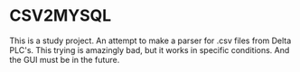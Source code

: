 # CSV2MYSQL
This is a study project.
An attempt to make a parser for .csv files from Delta PLC's. This trying is amazingly bad, but it works in specific conditions.
And the GUI must be in the future.

